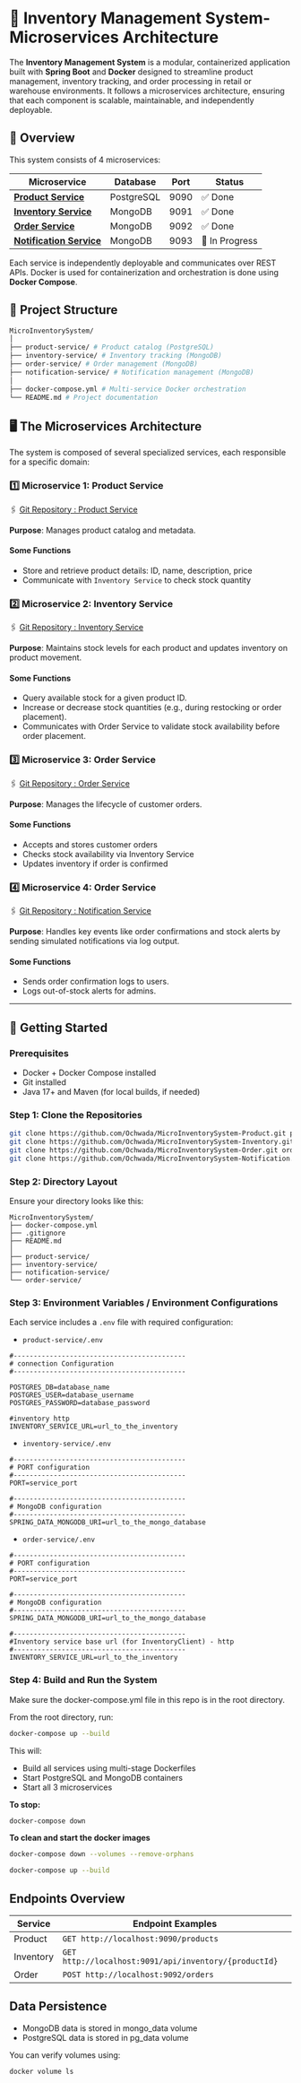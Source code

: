 # 🛒 Inventory Management System-Microservices Architecture
The **Inventory Management System** is a modular, containerized application built with **Spring Boot** and **Docker**
designed to streamline product management, inventory tracking, and order processing in retail or warehouse environments.
It follows a microservices architecture, ensuring that each component is scalable, maintainable, and independently deployable.

## 📌 Overview

This system consists of 4  microservices:

| Microservice                                                                             | Database   | Port | Status         |
|------------------------------------------------------------------------------------------|------------|------|----------------|
| [**Product Service**](https://github.com/Ochwada/MicroInventorySystem-Product)           | PostgreSQL | 9090 | ✅ Done         |
| [**Inventory Service**](https://github.com/Ochwada/MicroInventorySystem-Inventory)       | MongoDB    | 9091 | ✅ Done         |
| [**Order Service**](https://github.com/Ochwada/MicroInventorySystem-Order)               | MongoDB    | 9092 | ✅ Done         |
| [**Notification Service**](https://github.com/Ochwada/MicroInventorySystem-Notification) | MongoDB    | 9093 | 🚧 In Progress |


Each service is independently deployable and communicates over REST APIs. Docker is used for containerization and 
orchestration is done using **Docker Compose**.

## 📁 Project Structure
``` bash
MicroInventorySystem/
│
├── product-service/ # Product catalog (PostgreSQL)
├── inventory-service/ # Inventory tracking (MongoDB)
├── order-service/ # Order management (MongoDB)
├── notification-service/ # Notification management (MongoDB)
│
├── docker-compose.yml # Multi-service Docker orchestration
└── README.md # Project documentation

```

## 🖥️ The Microservices Architecture
The system is composed of several specialized services, each responsible for a specific domain:

### 1️⃣ Microservice 1: Product Service

🖇️ [Git Repository : Product Service](https://github.com/Ochwada/MicroInventorySystem-Product)

**Purpose**: Manages product catalog and metadata.

#### Some Functions

- Store and retrieve product details: ID, name, description, price
- Communicate with `Inventory Service` to check stock quantity


### 2️⃣ Microservice 2: Inventory Service

🖇️ [Git Repository : Inventory Service](https://github.com/Ochwada/MicroInventorySystem-Inventory)

**Purpose**: Maintains stock levels for each product and updates inventory on product movement.

#### Some Functions

- Query available stock for a given product ID.
- Increase or decrease stock quantities (e.g., during restocking or order placement).
- Communicates with Order Service to validate stock availability before order placement.


### 3️⃣ Microservice 3: Order  Service

🖇️ [Git Repository : Order Service](https://github.com/Ochwada/MicroInventorySystem-Order)

**Purpose**: Manages the lifecycle of customer orders.

#### Some Functions

- Accepts and stores customer orders
- Checks stock availability via Inventory Service
- Updates inventory if order is confirmed

###  4️⃣ Microservice 4: Order  Service

🖇️ [Git Repository : Notification Service](https://github.com/Ochwada/MicroInventorySystem-Notification)

**Purpose**: Handles key events like order confirmations and stock alerts by sending simulated notifications via log output.

#### Some Functions

- Sends order confirmation logs to users. 
- Logs out-of-stock alerts for admins.

---

## 🚀 Getting Started

### Prerequisites
- Docker + Docker Compose installed
- Git installed
- Java 17+ and Maven (for local builds, if needed)

### Step 1: Clone the Repositories

```bash 
git clone https://github.com/Ochwada/MicroInventorySystem-Product.git product-service
git clone https://github.com/Ochwada/MicroInventorySystem-Inventory.git inventory-service
git clone https://github.com/Ochwada/MicroInventorySystem-Order.git order-service
git clone https://github.com/Ochwada/MicroInventorySystem-Notification.git notification-service
```

### Step 2: Directory Layout
Ensure your directory looks like this:

```
MicroInventorySystem/
├── docker-compose.yml
├── .gitignore
├── README.md
│
├── product-service/
├── inventory-service/
├── notification-service/
└── order-service/
```

### Step 3: Environment Variables / Environment Configurations
Each service includes a `.env` file with required configuration:


- `product-service/.env`
```.dotenv
#-------------------------------------------
# connection Configuration
#-------------------------------------------

POSTGRES_DB=database_name
POSTGRES_USER=database_username
POSTGRES_PASSWORD=database_password

#inventory http
INVENTORY_SERVICE_URL=url_to_the_inventory
```


- `inventory-service/.env`
```.dotenv
#-------------------------------------------
# PORT configuration
#-------------------------------------------
PORT=service_port

#-------------------------------------------
# MongoDB configuration
#-------------------------------------------
SPRING_DATA_MONGODB_URI=url_to_the_mongo_database

```


- `order-service/.env`
```.dotenv
#-------------------------------------------
# PORT configuration
#-------------------------------------------
PORT=service_port

#-------------------------------------------
# MongoDB configuration
#-------------------------------------------
SPRING_DATA_MONGODB_URI=url_to_the_mongo_database

#-------------------------------------------
#Inventory service base url (for InventoryClient) - http
#-------------------------------------------
INVENTORY_SERVICE_URL=url_to_the_inventory
```
### Step 4: Build and Run the System
Make sure the docker-compose.yml file in this repo is in the root directory. 

From the root directory, run:
```bash
docker-compose up --build
```
This will:

- Build all services using multi-stage Dockerfiles 
- Start PostgreSQL and MongoDB containers 
- Start all 3 microservices

**To stop:**
```bash
docker-compose down
```

**To clean and start the docker images**
```bash
docker-compose down --volumes --remove-orphans 

docker-compose up --build
```
## Endpoints Overview
| Service   | Endpoint Examples                                     |
|-----------|-------------------------------------------------------|
| Product   | `GET http://localhost:9090/products`                  |
| Inventory | `GET http://localhost:9091/api/inventory/{productId}` |
| Order     | `POST http://localhost:9092/orders`                   |

## Data Persistence

- MongoDB data is stored in mongo_data volume 
- PostgreSQL data is stored in pg_data volume

You can verify volumes using:
```bash
docker volume ls

```

